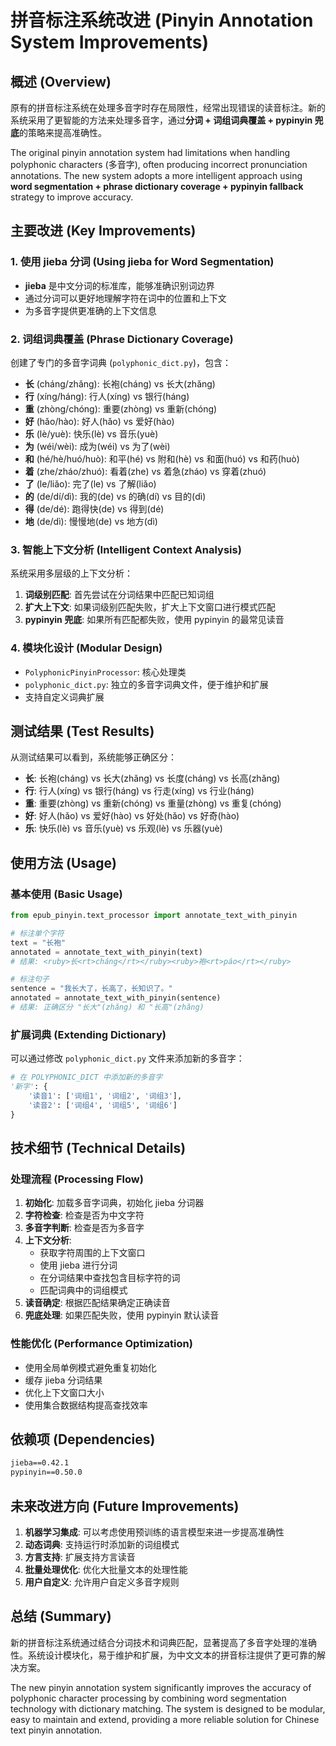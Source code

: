 # 拼音标注系统改进 (Pinyin Annotation System Improvements)

## 概述 (Overview)

原有的拼音标注系统在处理多音字时存在局限性，经常出现错误的读音标注。新的系统采用了更智能的方法来处理多音字，通过**分词 + 词组词典覆盖 + pypinyin 兜底**的策略来提高准确性。

The original pinyin annotation system had limitations when handling polyphonic characters (多音字), often producing incorrect pronunciation annotations. The new system adopts a more intelligent approach using **word segmentation + phrase dictionary coverage + pypinyin fallback** strategy to improve accuracy.

## 主要改进 (Key Improvements)

### 1. 使用 jieba 分词 (Using jieba for Word Segmentation)

- **jieba** 是中文分词的标准库，能够准确识别词边界
- 通过分词可以更好地理解字符在词中的位置和上下文
- 为多音字提供更准确的上下文信息

### 2. 词组词典覆盖 (Phrase Dictionary Coverage)

创建了专门的多音字词典 (`polyphonic_dict.py`)，包含：

- **长** (cháng/zhǎng): 长袍(cháng) vs 长大(zhǎng)
- **行** (xíng/háng): 行人(xíng) vs 银行(háng)
- **重** (zhòng/chóng): 重要(zhòng) vs 重新(chóng)
- **好** (hǎo/hào): 好人(hǎo) vs 爱好(hào)
- **乐** (lè/yuè): 快乐(lè) vs 音乐(yuè)
- **为** (wéi/wèi): 成为(wéi) vs 为了(wèi)
- **和** (hé/hè/huó/huò): 和平(hé) vs 附和(hè) vs 和面(huó) vs 和药(huò)
- **着** (zhe/zháo/zhuó): 看着(zhe) vs 着急(zháo) vs 穿着(zhuó)
- **了** (le/liǎo): 完了(le) vs 了解(liǎo)
- **的** (de/dí/dì): 我的(de) vs 的确(dí) vs 目的(dì)
- **得** (de/dé): 跑得快(de) vs 得到(dé)
- **地** (de/dì): 慢慢地(de) vs 地方(dì)

### 3. 智能上下文分析 (Intelligent Context Analysis)

系统采用多层级的上下文分析：

1. **词级别匹配**: 首先尝试在分词结果中匹配已知词组
2. **扩大上下文**: 如果词级别匹配失败，扩大上下文窗口进行模式匹配
3. **pypinyin 兜底**: 如果所有匹配都失败，使用 pypinyin 的最常见读音

### 4. 模块化设计 (Modular Design)

- `PolyphonicPinyinProcessor`: 核心处理类
- `polyphonic_dict.py`: 独立的多音字词典文件，便于维护和扩展
- 支持自定义词典扩展

## 测试结果 (Test Results)

从测试结果可以看到，系统能够正确区分：

- **长**: 长袍(cháng) vs 长大(zhǎng) vs 长度(cháng) vs 长高(zhǎng)
- **行**: 行人(xíng) vs 银行(háng) vs 行走(xíng) vs 行业(háng)
- **重**: 重要(zhòng) vs 重新(chóng) vs 重量(zhòng) vs 重复(chóng)
- **好**: 好人(hǎo) vs 爱好(hào) vs 好处(hǎo) vs 好奇(hào)
- **乐**: 快乐(lè) vs 音乐(yuè) vs 乐观(lè) vs 乐器(yuè)

## 使用方法 (Usage)

### 基本使用 (Basic Usage)

```python
from epub_pinyin.text_processor import annotate_text_with_pinyin

# 标注单个字符
text = "长袍"
annotated = annotate_text_with_pinyin(text)
# 结果: <ruby>长<rt>cháng</rt></ruby><ruby>袍<rt>páo</rt></ruby>

# 标注句子
sentence = "我长大了，长高了，长知识了。"
annotated = annotate_text_with_pinyin(sentence)
# 结果: 正确区分 "长大"(zhǎng) 和 "长高"(zhǎng)
```

### 扩展词典 (Extending Dictionary)

可以通过修改 `polyphonic_dict.py` 文件来添加新的多音字：

```python
# 在 POLYPHONIC_DICT 中添加新的多音字
'新字': {
    '读音1': ['词组1', '词组2', '词组3'],
    '读音2': ['词组4', '词组5', '词组6']
}
```

## 技术细节 (Technical Details)

### 处理流程 (Processing Flow)

1. **初始化**: 加载多音字词典，初始化 jieba 分词器
2. **字符检查**: 检查是否为中文字符
3. **多音字判断**: 检查是否为多音字
4. **上下文分析**: 
   - 获取字符周围的上下文窗口
   - 使用 jieba 进行分词
   - 在分词结果中查找包含目标字符的词
   - 匹配词典中的词组模式
5. **读音确定**: 根据匹配结果确定正确读音
6. **兜底处理**: 如果匹配失败，使用 pypinyin 默认读音

### 性能优化 (Performance Optimization)

- 使用全局单例模式避免重复初始化
- 缓存 jieba 分词结果
- 优化上下文窗口大小
- 使用集合数据结构提高查找效率

## 依赖项 (Dependencies)

```txt
jieba==0.42.1
pypinyin==0.50.0
```

## 未来改进方向 (Future Improvements)

1. **机器学习集成**: 可以考虑使用预训练的语言模型来进一步提高准确性
2. **动态词典**: 支持运行时添加新的词组模式
3. **方言支持**: 扩展支持方言读音
4. **批量处理优化**: 优化大批量文本的处理性能
5. **用户自定义**: 允许用户自定义多音字规则

## 总结 (Summary)

新的拼音标注系统通过结合分词技术和词典匹配，显著提高了多音字处理的准确性。系统设计模块化，易于维护和扩展，为中文文本的拼音标注提供了更可靠的解决方案。

The new pinyin annotation system significantly improves the accuracy of polyphonic character processing by combining word segmentation technology with dictionary matching. The system is designed to be modular, easy to maintain and extend, providing a more reliable solution for Chinese text pinyin annotation.
